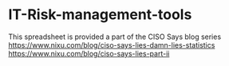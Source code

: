 # IT-Risk-management-tools
This spreadsheet is provided a part of the CISO Says blog series
https://www.nixu.com/blog/ciso-says-lies-damn-lies-statistics
https://www.nixu.com/blog/ciso-says-lies-part-ii
